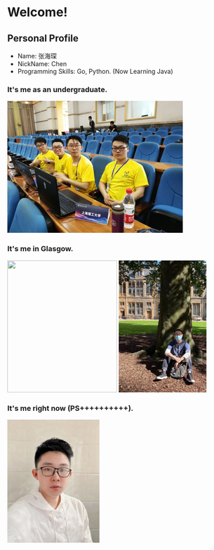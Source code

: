 # Welcome!
## Personal Profile
- Name: 张海琛
- NickName: Chen
- Programming Skills: Go, Python. (Now Learning Java)

### It's me as an undergraduate.
<img src="https://github.com/gtb-2022-zhang-haichen/.github/blob/main/profile/hccc01.JPG" height="300" width="400">

### It's me in Glasgow.

<img src="https://github.com/gtb-2022-zhang-haichen/.github/blob/main/profile/hccc02.jpeg" height="300" width="250">    <img src="https://github.com/gtb-2022-zhang-haichen/.github/blob/main/profile/Hccc.jpeg" height="300" width="200">
### It's me right now (PS++++++++++).
<img src="https://github.com/gtb-2022-zhang-haichen/.github/blob/main/profile/hccc03.JPG" height="280" width="210">
